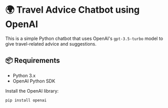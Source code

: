 # 🌍 Travel Advice Chatbot using OpenAI

This is a simple Python chatbot that uses OpenAI's `gpt-3.5-turbo` model to give travel-related advice and suggestions.

## 📦 Requirements

- Python 3.x
- OpenAI Python SDK

Install the OpenAI library:
```bash
pip install openai
